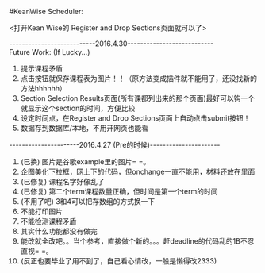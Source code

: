 #KeanWise Scheduler: 

<打开Kean Wise的 Register and Drop Sections页面就可以了>


---------------------------2016.4.30---------------------------             
Future Work: (If Lucky...)     
1. 提示课程矛盾      
2. 点击按钮就保存课程表为图片！！（原方法变成插件就不能用了，还没找新的方法hhhhhh）       
3. Section Selection Results页面(所有课都列出来的那个页面)最好可以钩一个就显示这个section的时间，方便比较        
4. 设定时间点，在Register and Drop Sections页面上自动点击submit按钮！        
5. 数据存到数据库/本地，不用开网页也能看       



----------------------2016.4.27 (Pre的时候)----------------------               
1. (已换) 图片是谷歌example里的图片= =。    
2. 企图美化下拉框，网上下的代码，但onchange一直不能用，材料还放在里面     
3. (已修复) 课程名字好像乱了     
4. (已修复) 第二个term课程数量正确，但时间是第一个term的时间   
5. (不用了吧) 3和4可以把存数组的方式换一下    
6. 不能打印图片   
7. 不能检测课程矛盾    
8. 其实什么功能都没有做完    
9. 能改就全改吧。。当个参考，直接做个新的。。。赶deadline的代码乱的1B不忍直视= =。      
10. (反正也要毕业了用不到了，自己看心情改，一般是懒得改2333)      
